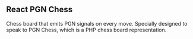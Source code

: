 ## React PGN Chess

Chess board that emits PGN signals on every move. Specially designed to speak to PGN Chess, which is a PHP chess board representation.
